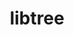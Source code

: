 ---
title: "libtree"
layout: cache
categories: [package, develop-2025-05-25]
meta: {"compilers": ["apple-clang@16.0.0", "gcc@10.5.0", "gcc@13.3.0"], "num_specs": 3, "num_specs_by_stack": {"developer-tools-aarch64-linux-gnu": 1, "developer-tools-darwin": 1, "developer-tools-x86_64_v3-linux-gnu": 1, "root": 3}, "oss": ["centos7", "rhel8", "sequoia"], "platforms": ["darwin", "linux"], "stacks": ["developer-tools-aarch64-linux-gnu", "developer-tools-darwin", "developer-tools-x86_64_v3-linux-gnu", "root"], "targets": ["aarch64", "x86_64_v3"], "versions": ["3.1.1"]}
spec_details: [{"compiler": "gcc@13.3.0", "hash": "clzt6u2bhxhuu6t4m4q75ptvjbzeqklm", "os": "rhel8", "platform": "linux", "size": "-", "stacks": ["developer-tools-aarch64-linux-gnu", "root"], "target": "aarch64", "variants": ["build_system=makefile"], "versions": ["3.1.1"]}, {"compiler": "gcc@10.5.0", "hash": "fapfiksoskxkddz7xpu25k2slvauqch6", "os": "centos7", "platform": "linux", "size": "-", "stacks": ["developer-tools-x86_64_v3-linux-gnu", "root"], "target": "x86_64_v3", "variants": ["build_system=makefile"], "versions": ["3.1.1"]}, {"compiler": "apple-clang@16.0.0", "hash": "o3hw32lwpj54rgwda3e6pxdwmld7yiky", "os": "sequoia", "platform": "darwin", "size": "-", "stacks": ["developer-tools-darwin", "root"], "target": "aarch64", "variants": ["build_system=makefile"], "versions": ["3.1.1"]}]
---